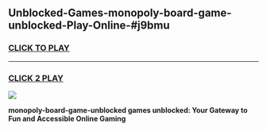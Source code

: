 
## Unblocked-Games-monopoly-board-game-unblocked-Play-Online-#j9bmu
<h3>
<a href="https://premium.freeplayer.one?title=monopoly-board-game-unblocked&ref=27F">CLICK TO PLAY</a></h3>
<hr>

<h3>
<a href="https://premium.freeplayer.one?title=monopoly-board-game-unblocked&ref=27F">CLICK 2 PLAY</a>
  
</h3>

<a href="https://premium.freeplayer.one?title=monopoly-board-game-unblocked&ref=27F"><img src="https://clearcache.store/games.png"></a>


**monopoly-board-game-unblocked games unblocked: Your Gateway to Fun and Accessible Online Gaming**
